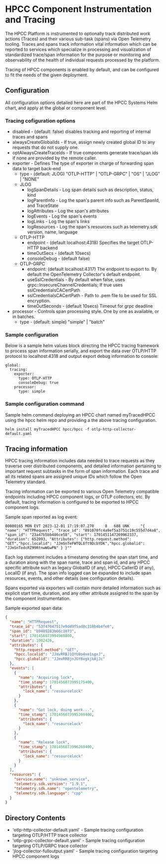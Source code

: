# HPCC Component Instrumentation and Tracing

The HPCC Platform is instrumented to optionally track distributed work actions (Traces) and their various sub-task (spans) via Open Telemetry tooling. Traces and spans track information vital information which can be reported to services which specialize in processing and visualization of standardized trace/span information for the purpose or monitoring and observability of the health of individual requests processed by the platform.

Tracing of HPCC components is enabled by default, and can be configured to fit the needs of the given deployment.

## Configuration
All configuration options detailed here are part of the HPCC Systems Helm chart, and apply at the global or component level.

### Tracing cofiguration options
- disabled - (default: false) disables tracking and reporting of internal traces and spans
- alwaysCreateGlobalIds - If true, assign newly created global ID to any requests that do not supply one.
- optAlwaysCreateTraceIds - If true components generate trace/span ids if none are provided by the remote caller.
- exporter - Defines The type of exporter in charge of forwarding span data to target back-end
  - type - (default: JLOG) "OTLP-HTTP" | "OTLP-GRPC" | "OS" | "JLOG" | "NONE"
  - JLOG
    - logSpanDetails - Log span details such as description, status, kind
    - logParentInfo  - Log the span's parent info such as ParentSpanId, and TraceState
    - logAttributes  - Log the span's attributes
    - logEvents      - Log the span's events
    - logLinks       - Log the span's links
    - logResources   - Log the span's resources such as telemetry.sdk version, name, language
  - OTLP-HTTP
    - endpoint - (default localhost:4318) Specifies the target OTLP-HTTP backend
    - timeOutSecs - (default 10secs)
    - consoleDebug - (default false)
  - OTLP-GRPC
    - endpoint: (default localhost:4317) The endpoint to export to. By default the OpenTelemetry Collector's default endpoint.
    - useSslCredentials - By default when false, uses grpc::InsecureChannelCredentials; If true uses sslCredentialsCACertPath
    - sslCredentialsCACertPath - Path to .pem file to be used for SSL encryption.
    - timeOutSeconds - (default 10secs) Timeout for grpc deadline
- processor - Controls span processing style. One by one as available, or in batches.
  - type - (default: simple) "simple" | "batch"

### Sample configuration
Below is a sample helm values block directing the HPCC tracing framework to process span information serially, and export the data over OTLP/HTTP protocol to localhost:4318 and output export debug information to console:

```console
global:
  tracing:
    exporter:
      type: OTLP-HTTP
      consoleDebug: true
    processor:
      type: simple
```
### Sample configuration command

Sample helm command deploying an HPCC chart named myTracedHPCC using the hpcc helm repo and providing a the above tracing configuration.

```console
helm install myTracedHPCC hpcc/hpcc -f otlp-http-collector-default.yaml
```
## Tracing information
HPCC tracing information includes data needed to trace requests as they traverse over distributed components, and detailed information pertaining to important request subtasks in the form of span information. Each trace and all its related spans are assigned unique IDs which follow the Open Telemetry standard.

Tracing information can be exported to various Open Telemetry compatible endpoints including HPCC component logs, or OTLP collectors, etc. By default, tracing information is configured to be exported to HPCC component logs.

Sample span reported as log event:
```console
00000165 MON EVT 2023-12-01 17:19:07.270     8   688 UNK     "{ "name": "HTTPRequest", "trace_id": "891070fc4a9ef5a3751c19c555d7d4a8", "span_id": "23a47b5bb486ce58", "start": 1701451147269962337, "duration": 652093, "Attributes": {"http.request.method": "GET","hpcc.localid": "JJmSnTeFWTQL8ft9DcbYDK","hpcc.globalid": "JJmSnTedcRZ99RtnwWGwPN" } }""
```

Each log statement includes a timestamp denoting the span start time, and a duration along with  the span name, trace and span id, and any HPCC specific attribute such as legacy GlobalID (if any), HPCC CallerID (if any), LocalID (if any).
The span info logged can be expanded to include span resources, events, and other details (see configuration details).

Spans exported via exporters will contain more detailed information such as explicit start time, duration, and any other attribute assigned to the span by the component instrumentation.

Sample exported span data:
```json
{
  "name": "HTTPRequest",
  "trace_id": "53f47047517e9dd9f5ad8c318b4b4fe0",
  "span_id": "b9489283b66c1073",
  "start": 1701456073994968800,
  "duration": 1002426,
  "attributes": {
    "http.request.method": "GET",
    "hpcc.localid": "JJmvRRBJ1QYU8o4xe1sgxJ",
    "hpcc.globalid": "JJmvRRBjnJGY6vgkjkAjJc"
  },
  "events": [
    {
      "name": "Acquiring lock",
      "time_stamp": 1701456073995175400,
      "attributes": {
        "lock_name": "resourcelock"
      }
    },
    {
      "name": "Got lock, doing work...",
      "time_stamp": 1701456073995269400,
      "attributes": {
        "lock_name": "resourcelock"
      }
    },
    {
      "name": "Release lock",
      "time_stamp": 1701456073996269400,
      "attributes": {
        "lock_name": "resourcelock"
      }
    }
  ],
  "resources": {
    "service.name": "unknown_service",
    "telemetry.sdk.version": "1.9.1",
    "telemetry.sdk.name": "opentelemetry",
    "telemetry.sdk.language": "cpp"
  }
}
```

## Directory Contents

- 'otlp-http-collector-default.yaml' - Sample tracing configuration targeting OTLP/HTTP trace collector
- 'otlp-grpc-collector-default.yaml' - Sample tracing configuration targeting OTLP/GRPC trace collector
- 'jlog-collector-fulloutput.yaml' - Sample tracing configuration targeting HPCC component logs
